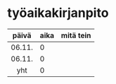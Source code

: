 # työaikakirjanpito

| päivä | aika | mitä tein  |
| :----:|:-----| :-----|
| 06.11.| 0    | |
| 06.11.| 0    | |
| yht   | 0    | | 
